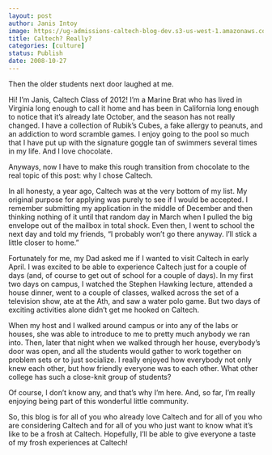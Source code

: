 ```yaml
---
layout: post
author: Janis Intoy
image: https://ug-admissions-caltech-blog-dev.s3-us-west-1.amazonaws.com/old_pictures/caltech_as_it_happens/images/2008/10/28/transom_2.jpg
title: Caltech? Really?
categories: [culture]
status: Publish
date: 2008-10-27
---
```


Then the older students next door laughed at me.

Hi! I’m Janis, Caltech Class of 2012! I’m a Marine Brat who has lived in Virginia long enough to call it home and has been in California long enough to notice that it’s already late October, and the season has not really changed. I have a collection of Rubik’s Cubes, a fake allergy to peanuts, and an addiction to word scramble games. I enjoy going to the pool so much that I have put up with the signature goggle tan of swimmers several times in my life. And I love chocolate.

Anyways, now I have to make this rough transition from chocolate to the real topic of this post: why I chose Caltech.

In all honesty, a year ago, Caltech was at the very bottom of my list. My original purpose for applying was purely to see if I would be accepted. I remember submitting my application in the middle of December and then thinking nothing of it until that random day in March when I pulled the big envelope out of the mailbox in total shock. Even then, I went to school the next day and told my friends, “I probably won’t go there anyway. I’ll stick a little closer to home.”

Fortunately for me, my Dad asked me if I wanted to visit Caltech in early April. I was excited to be able to experience Caltech just for a couple of days (and, of course to get out of school for a couple of days). In my first two days on campus, I watched the Stephen Hawking lecture, attended a house dinner, went to a couple of classes, walked across the set of a television show, ate at the Ath, and saw a water polo game. But two days of exciting activities alone didn’t get me hooked on Caltech.

When my host and I walked around campus or into any of the labs or houses, she was able to introduce to me to pretty much anybody we ran into. Then, later that night when we walked through her house, everybody’s door was open, and all the students would gather to work together on problem sets or to just socialize. I really enjoyed how everybody not only knew each other, but how friendly everyone was to each other. What other college has such a close-knit group of students?

Of course, I don’t know any, and that’s why I’m here. And, so far, I’m really enjoying being part of this wonderful little community. 

So, this blog is for all of you who already love Caltech and for all of you who are considering Caltech and for all of you who just want to know what it’s like to be a frosh at Caltech. Hopefully, I’ll be able to give everyone a taste of my frosh experiences at Caltech!
